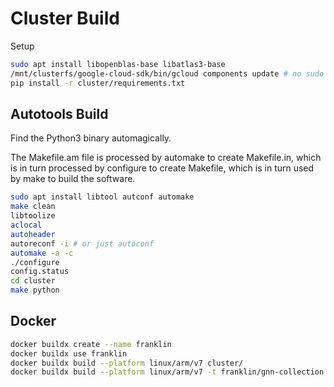 # Cluster Build

Setup

```sh
sudo apt install libopenblas-base libatlas3-base
/mnt/clusterfs/google-cloud-sdk/bin/gcloud components update # no sudo needed
pip install -r cluster/requirements.txt
```

## Autotools Build

Find the Python3 binary automagically.

The Makefile.am file is processed by automake to create Makefile.in, which is in turn processed by configure to create Makefile, which is in turn used by make to build the software.

```sh
sudo apt install libtool autconf automake
make clean
libtoolize
aclocal
autoheader
autoreconf -i # or just autoconf
automake -a -c
./configure
config.status
cd cluster
make python
```

## Docker 

```sh
docker buildx create --name franklin
docker buildx use franklin
docker buildx build --platform linux/arm/v7 cluster/
docker buildx build --platform linux/arm/v7 -t franklin/gnn-collection:latest cluster/
```
